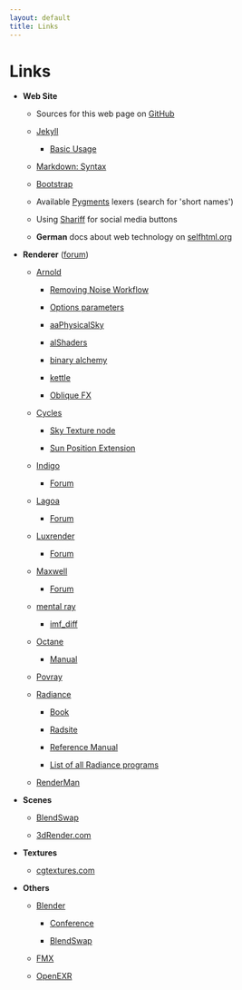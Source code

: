 ```yaml
---
layout: default
title: Links
---
```


Links
=====

* __Web Site__

    - Sources for this web page on [GitHub](https://github.com/wahn/jan_walter_org)

    - [Jekyll](http://jekyllrb.com)

        + [Basic Usage](http://jekyllrb.com/docs/usage)

    - [Markdown: Syntax](http://daringfireball.net/projects/markdown/syntax)

    - [Bootstrap](http://getbootstrap.com)

    - Available [Pygments](http://pygments.org/docs/lexers) lexers (search
  for 'short names')

    - Using [Shariff](http://heise.de/-2467514) for social media buttons

    - __German__ docs about web technology on [selfhtml.org](http://selfhtml.org)

* __Renderer__ ([forum](https://www.janwalter.org/renderforum))

    - [Arnold](http://www.solidangle.com)

        + [Removing Noise Workflow](https://support.solidangle.com/display/mayatut/Removing+Noise+Workflow)

        + [Options parameters](https://support.solidangle.com/display/NodeRef/options)

        + [aaPhysicalSky](https://bitbucket.org/amaanakram/aaphysicalsky/overview)

        + [alShaders](https://bitbucket.org/anderslanglands/alshaders/wiki/Home)

        + [binary alchemy](http://binaryalchemy.de/)

        + [kettle](https://bitbucket.org/Kettle/kettle_uber/wiki/Home)

        + [Oblique FX](http://s3aws.obliquefx.com/public/shaders/index.html)

    - [Cycles](http://wiki.blender.org/index.php/Doc:2.6/Manual/Render/Cycles)

        + [Sky Texture node](http://wiki.blender.org/index.php/Doc:2.6/Manual/Render/Cycles/Nodes/Textures#Sky_Texture)

        + [Sun Position Extension](http://wiki.blender.org/index.php/Extensions:2.6/Py/Scripts/3D_interaction/Sun_Position)

    - [Indigo](http://www.indigorenderer.com)

        + [Forum](http://www.indigorenderer.com/forum)

    - [Lagoa](http://home.lagoa.com)

        + [Forum](http://support.lagoa.com/forums)

    - [Luxrender](http://www.luxrender.net/en_GB/index)

        + [Forum](http://www.luxrender.net/forum)

    - [Maxwell](http://www.maxwellrender.com)

        + [Forum](http://www.maxwellrender.com/forum)

    - [mental ray](http://www.nvidia-arc.com/mentalray.html)

        + [imf_diff](http://docs.autodesk.com/MENTALRAY/2012/CHS/mental%20ray%203.9%20Help/files/manual/node251.html)

    - [Octane](http://render.otoy.com/index.php)

        + [Manual](http://render.otoy.com/manuals/Standalone_2_0/)

    - [Povray](http://www.povray.org)

    - [Radiance](http://radsite.lbl.gov/radiance)

        + [Book](http://radsite.lbl.gov/radiance/book/index.html)

        + [Radsite](http://www.radiance-online.org/)

        + [Reference Manual](http://radsite.lbl.gov/radiance/refer/ray.html)

        + [List of all Radiance programs](http://radsite.lbl.gov/radiance/whatis.html)

    - [RenderMan](http://renderman.pixar.com/view/about-renderman)

* __Scenes__

    - [BlendSwap](http://www.blendswap.com)

    - [3dRender.com](http://www.3drender.com/challenges)

* __Textures__

    - [cgtextures.com](http://www.cgtextures.com)

* __Others__

    - [Blender](http://www.blender.org)

        + [Conference](http://www.blender.org/conference)

        + [BlendSwap](http://www.blendswap.com)

    - [FMX](http://fmx.de)

    - [OpenEXR](http://www.openexr.org)